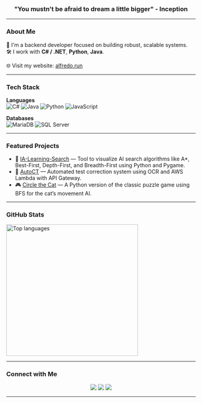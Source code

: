 <h3 align="center">"You mustn't be afraid to dream a little bigger" - Inception</h3>

---

### About Me

🎯 I'm a backend developer focused on building robust, scalable systems.  
🛠️ I work with **C# / .NET**, **Python**, **Java**.  

🌐 Visit my website: [alfredo.run](https://alfredo.run/)

---

### Tech Stack

**Languages**  
![C#](https://img.shields.io/badge/C%23-239120?style=for-the-badge&logo=c-sharp&logoColor=white)
![Java](https://img.shields.io/badge/Java-007396?style=for-the-badge&logo=java&logoColor=white)
![Python](https://img.shields.io/badge/Python-3670A0?style=for-the-badge&logo=python&logoColor=ffdd54)
![JavaScript](https://img.shields.io/badge/JavaScript-F7DF1E?style=for-the-badge&logo=javascript&logoColor=black)


**Databases**  
![MariaDB](https://img.shields.io/badge/MariaDB-003545?style=for-the-badge&logo=mariadb&logoColor=white)
![SQL Server](https://img.shields.io/badge/SQL%20Server-CC2927?style=for-the-badge&logo=microsoftsqlserver&logoColor=white)

---

### Featured Projects

- 🧠 [IA-Learning-Search](https://github.com/AlfredoFilho/IA-Learning-Search) — Tool to visualize AI search algorithms like A*, Best-First, Depth-First, and Breadth-First using Python and Pygame.
- 🧾 [AutoCT](https://github.com/AlfredoFilho/AutoCT) — Automated test correction system using OCR and AWS Lambda with API Gateway.
- 🎮 [Circle the Cat](https://github.com/AlfredoFilho/Game__Circle-the-Cat) — A Python version of the classic puzzle game using BFS for the cat’s movement AI.

---

### GitHub Stats

<p>
  <img width="350" src="https://github-readme-stats.vercel.app/api/top-langs?username=alfredofilho&show_icons=true&locale=en&layout=compact&hide=jupyter%20notebook&langs_count=6" alt="Top languages" />
</p>

---

### Connect with Me

<p align="center">
  <a href="https://alfredo.run/" target="_blank"><img src="https://img.shields.io/badge/-Website-000000?style=for-the-badge&logo=About.me&logoColor=white" /></a>
  <a href="https://linkedin.com/in/alfredoalb" target="_blank"><img src="https://img.shields.io/badge/-LinkedIn-0077B5?style=for-the-badge&logo=linkedin&logoColor=white" /></a>
  <a href="https://stackoverflow.com/users/10554427" target="_blank"><img src="https://img.shields.io/badge/-Stack%20Overflow-FE7A16?style=for-the-badge&logo=stack-overflow&logoColor=white" /></a>
</p>

---
